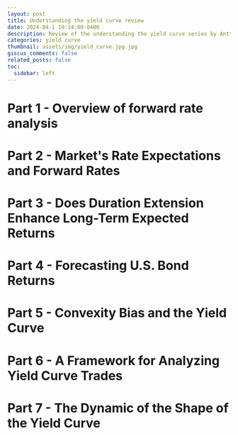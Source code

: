 ```yaml
---
layout: post
title: Understanding the yield curve review
date: 2024-04-1 10:14:00-0400
description: Review of the understanding the yield curve series by Antti Ilmanen
categories: yield curve
thumbnail: assets/img/yield_curve.jpg.jpg
giscus_comments: false
related_posts: false
toc:
  sidebar: left
---
```


# Part 1 - Overview of forward rate analysis

# Part 2 - Market's Rate Expectations and Forward Rates

# Part 3 - Does Duration Extension Enhance Long-Term Expected Returns

# Part 4 - Forecasting U.S. Bond Returns

# Part 5 - Convexity Bias and the Yield Curve

# Part 6 - A Framework for Analyzing Yield Curve Trades

# Part 7 - The Dynamic of the Shape of the Yield Curve